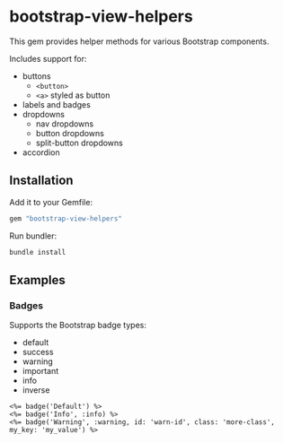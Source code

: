 # bootstrap-view-helpers

This gem provides helper methods for various Bootstrap components.

Includes support for:

  * buttons
    * `<button>`
    * `<a>` styled as button
  * labels and badges
  * dropdowns
    * nav dropdowns
    * button dropdowns
    * split-button dropdowns
  * accordion
  
## Installation

Add it to your Gemfile:

```ruby
gem "bootstrap-view-helpers"
```

Run bundler:

```sh
bundle install
```

## Examples

### Badges

Supports the Bootstrap badge types: 
  * default
  * success
  * warning
  * important
  * info
  * inverse
  
```erb
<%= badge('Default') %>
<%= badge('Info', :info) %>
<%= badge('Warning', :warning, id: 'warn-id', class: 'more-class', my_key: 'my_value') %>
